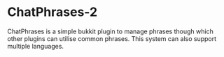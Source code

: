 ChatPhrases-2
=============

ChatPhrases is a simple bukkit plugin to manage phrases though which other plugins can utilise common phrases. This system can also support multiple languages.
